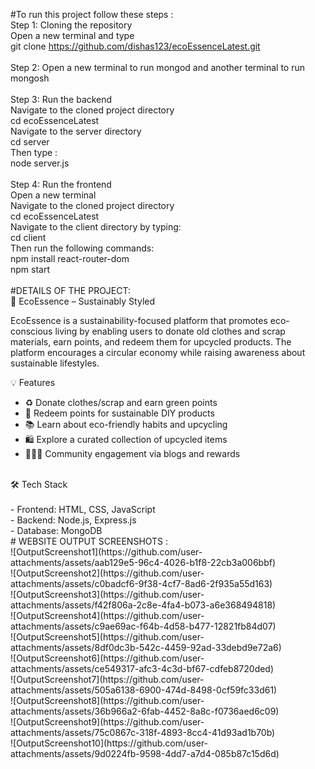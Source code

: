 #To run this project follow these steps : <br>
Step 1: Cloning the repository <br>
Open a new terminal and type <br>
git clone https://github.com/dishas123/ecoEssenceLatest.git <br>
<br>
Step 2: Open a new terminal to run mongod and another terminal to run mongosh <br>
<br>
Step 3: Run the backend <br>
Navigate to the cloned project directory <br>
cd ecoEssenceLatest <br>
Navigate to the server directory <br>
cd server <br>
Then type : <br>
node server.js <br>
<br>
Step 4: Run the frontend <br>
Open a new terminal <br>
Navigate to the cloned project directory <br>
cd ecoEssenceLatest <br>
Navigate to the client directory by typing: <br>
cd client <br>
Then run the following commands: <br>
npm install react-router-dom <br>
npm start
<br>
<br>
#DETAILS OF THE PROJECT: <br>
🌿 EcoEssence – Sustainably Styled <br>

EcoEssence is a sustainability-focused platform that promotes eco-conscious living by enabling users to donate old clothes and scrap materials, earn points, and redeem them for upcycled products. The platform encourages a circular economy while raising awareness about sustainable lifestyles.<br>

💡 Features <br>

- ♻️ Donate clothes/scrap and earn green points  <br>
- 🎁 Redeem points for sustainable DIY products  <br>
- 📚 Learn about eco-friendly habits and upcycling  <br>
- 🛍️ Explore a curated collection of upcycled items  <br>
- 🧑‍🤝‍🧑 Community engagement via blogs and rewards  <br>
<br>
🛠 Tech Stack<br>
<br>
- Frontend: HTML, CSS, JavaScript  <br>
- Backend: Node.js, Express.js  <br>
- Database: MongoDB
<br>
# WEBSITE OUTPUT SCREENSHOTS : <br>
![OutputScreenshot1](https://github.com/user-attachments/assets/aab129e5-96c4-4026-b1f8-22cb3a006bbf) <br>
![OutputScreenshot2](https://github.com/user-attachments/assets/c0badcf6-9f38-4cf7-8ad6-2f935a55d163) <br>
![OutputScreenshot3](https://github.com/user-attachments/assets/f42f806a-2c8e-4fa4-b073-a6e368494818) <br>
![OutputScreenshot4](https://github.com/user-attachments/assets/c9ae69ac-f64b-4d58-b477-12821fb84d07) <br>
![OutputScreenshot5](https://github.com/user-attachments/assets/8df0dc3b-542c-4459-92ad-33debd9e72a6) <br>
![OutputScreenshot6](https://github.com/user-attachments/assets/ce549317-afc3-4c3d-bf67-cdfeb8720ded) <br>
![OutputScreenshot7](https://github.com/user-attachments/assets/505a6138-6900-474d-8498-0cf59fc33d61) <br>
![OutputScreenshot8](https://github.com/user-attachments/assets/36b966a2-6fab-4452-8a8c-f0736aed6c09) <br>
![OutputScreenshot9](https://github.com/user-attachments/assets/75c0867c-318f-4893-8cc4-41d93ad1b70b) <br>
![OutputScreenshot10](https://github.com/user-attachments/assets/9d0224fb-9598-4dd7-a7d4-085b87c15d6d)
